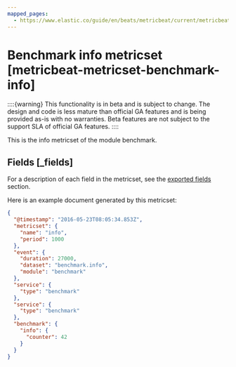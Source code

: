 ```yaml
---
mapped_pages:
  - https://www.elastic.co/guide/en/beats/metricbeat/current/metricbeat-metricset-benchmark-info.html
---
```


# Benchmark info metricset [metricbeat-metricset-benchmark-info]

::::{warning}
This functionality is in beta and is subject to change. The design and code is less mature than official GA features and is being provided as-is with no warranties. Beta features are not subject to the support SLA of official GA features.
::::


This is the info metricset of the module benchmark.

## Fields [_fields]

For a description of each field in the metricset, see the [exported fields](/reference/metricbeat/exported-fields-benchmark.md) section.

Here is an example document generated by this metricset:

```json
{
  "@timestamp": "2016-05-23T08:05:34.853Z",
  "metricset": {
    "name": "info",
    "period": 1000
  },
  "event": {
    "duration": 27000,
    "dataset": "benchmark.info",
    "module": "benchmark"
  },
  "service": {
    "type": "benchmark"
  },
  "service": {
    "type": "benchmark"
  },
  "benchmark": {
    "info": {
      "counter": 42
    }
  }
}
```
